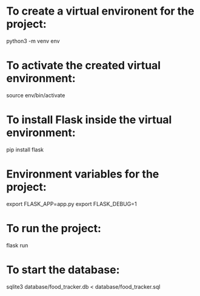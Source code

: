 # To create a virtual environent for the project:
python3 -m venv env

# To activate the created virtual environment:
source env/bin/activate

# To install Flask inside the virtual environment:
pip install flask

# Environment variables for the project:
export FLASK_APP=app.py
export FLASK_DEBUG=1

# To run the project:
flask run

# To start the database:
sqlite3 database/food_tracker.db < database/food_tracker.sql
